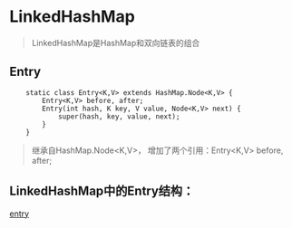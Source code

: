 # LinkedHashMap
>LinkedHashMap是HashMap和双向链表的组合

## Entry
```
    static class Entry<K,V> extends HashMap.Node<K,V> {
        Entry<K,V> before, after;
        Entry(int hash, K key, V value, Node<K,V> next) {
            super(hash, key, value, next);
        }
    }
```
> 继承自HashMap.Node<K,V>，
> 增加了两个引用：Entry<K,V> before, after;

## LinkedHashMap中的Entry结构：
[entry](./src/main/resources/linkedhashmap-entry.png)
